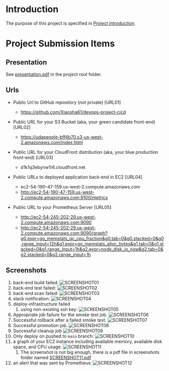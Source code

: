 # Introduction
The purpose of this project is specified in [Project Introduction](./ProjectIntroduction.md).

# Project Submission Items
## Presentation
See [presentation.pdf](./presentation.pdf) in the project root folder.

## Urls
- Public Url to GitHub repository (not private) [URL01]
  - https://github.com/Xiaosha61/devops-project-cicd

- Public URL for your S3 Bucket (aka, your green candidate front-end) [URL02]
  - https://udapeople-bff4b70.s3-us-west-2.amazonaws.com/index.html

- Public URL for your CloudFront distribution (aka, your blue production front-end) [URL03]
  - d1k1q3ebynw1r6.cloudfront.net

- Public URLs to deployed application back-end in EC2 [URL04]
  - ec2-54-190-47-159.us-west-2.compute.amazonaws.com
  - http://ec2-54-190-47-159.us-west-2.compute.amazonaws.com:9100/metrics

- Public URL to your Prometheus Server [URL05]
  - http://ec2-54-245-202-29.us-west-2.compute.amazonaws.com:9090
  - http://ec2-54-245-202-29.us-west-2.compute.amazonaws.com:9090/graph?g0.expr=go_memstats_gc_cpu_fraction&g0.tab=0&g0.stacked=0&g0.range_input=12h&g1.expr=go_memstats_alloc_bytes&g1.tab=0&g1.stacked=0&g1.range_input=1h&g2.expr=node_disk_io_now&g2.tab=0&g2.stacked=0&g2.range_input=1h

## Screenshots
1. back-end build failed: ![SCREENSHOT01](screenshots/SCREENSHOT01.png)
2. back-end test failed: ![SCREENSHOT02](screenshots/SCREENSHOT02.png)
3. back-end scan failed: ![SCREENSHOT03](screenshots/SCREENSHOT03.png)
4. slack notification: ![SCREENSHOT04](screenshots/SCREENSHOT04.png)
5. deploy-infrastructure failed
   1. using non-existing ssh key: ![SCREENSHOT05](screenshots/SCREENSHOT05.png)
   <!-- 2. invalid resource type (not sure if it has to be exactly the same reason to fail as shown in the example...): ![SCREENSHOT05-1](screenshots/SCREENSHOT05-1.png) -->
6. Appropriate job failure for the smoke test job. ![SCREENSHOT06](screenshots/SCREENSHOT06.png)
7. Successful rollback after a failed smoke test. ![SCREENSHOT07](screenshots/SCREENSHOT07.png)
8. Successful promotion job. ![SCREENSHOT08](screenshots/SCREENSHOT08.png)
9.  Successful cleanup job ![SCREENSHOT09](screenshots/SCREENSHOT09.png)
10. Only deploy on pushed to `main` branch: ![SCREENSHOT10](screenshots/SCREENSHOT10.png)
11. a graph of your EC2 instance including available memory, available disk space, and CPU usage. ![SCREENSHOT11](screenshots/SCREENSHOT11.png)
    1. The screenshot is not big enough, there is a pdf file in screenshots folder named [SCREENSHOT11.pdf](screenshots/SCREENSHOT11.pdf)
12. an alert that was sent by Prometheus: ![SCREENSHOT12](screenshots/SCREENSHOT12.png)

